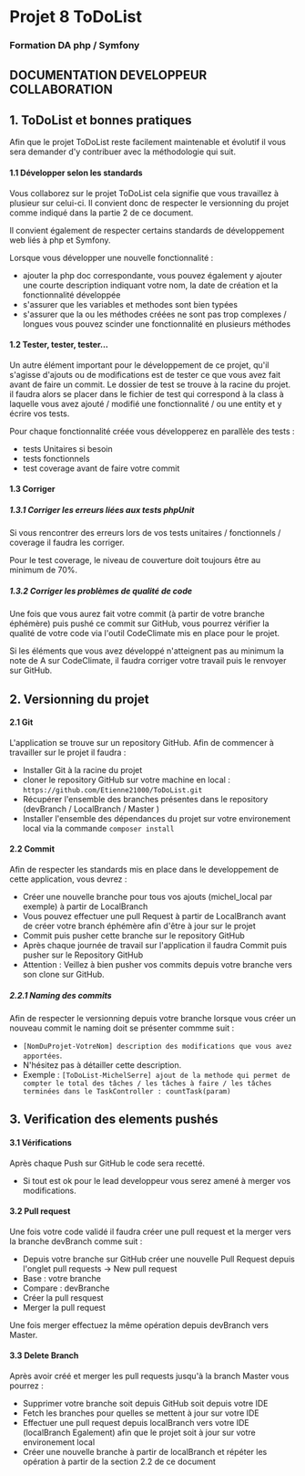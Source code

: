 # Projet 8 ToDoList
### Formation DA php / Symfony
## DOCUMENTATION DEVELOPPEUR COLLABORATION

## 1. ToDoList et bonnes pratiques
Afin que le projet ToDoList reste facilement maintenable et évolutif il vous sera demander d'y contribuer avec la méthodologie qui suit.
#### 1.1 Développer selon les standards 
Vous collaborez sur le projet ToDoList cela signifie que vous travaillez à plusieur sur celui-ci. Il convient donc de respecter le versionning du projet comme indiqué dans la partie 2 de ce document.

Il convient également de respecter certains standards de développement web liés à php et Symfony.

Lorsque vous développer une nouvelle fonctionnalité :
- ajouter la php doc correspondante, vous pouvez également y ajouter une courte description indiquant votre nom, la date de création et la fonctionnalité développée
- s'assurer que les variables et methodes sont bien typées
- s'assurer que la ou les méthodes créées ne sont pas trop complexes / longues vous pouvez scinder une fonctionnalité en plusieurs méthodes
#### 1.2 Tester, tester, tester...
Un autre élément important pour le développement de ce projet, qu'il s'agisse d'ajouts ou de modifications est de tester ce que vous avez fait avant de faire un commit.
Le dossier de test se trouve à la racine du projet. 
il faudra alors se placer dans le fichier de test qui correspond à la class à laquelle vous avez ajouté / modifié une fonctionnalité / ou une entity et y écrire vos tests.

Pour chaque fonctionnalité créée vous développerez en parallèle des tests :
- tests Unitaires si besoin 
- tests fonctionnels
- test coverage avant de faire votre commit

#### 1.3 Corriger 
##### 1.3.1 Corriger les erreurs liées aux tests phpUnit
Si vous rencontrer des erreurs lors de vos tests unitaires / fonctionnels / coverage il faudra les corriger.

Pour le test coverage, le niveau de couverture doit toujours être au minimum de 70%.
##### 1.3.2 Corriger les problèmes de qualité de code
Une fois que vous aurez fait votre commit (à partir de votre branche éphémère) puis pushé ce commit sur GitHub, vous pourrez vérifier la qualité de votre code via l'outil CodeClimate mis en place pour le projet.

Si les éléments que vous avez développé n'atteignent pas au minimum la note de A sur CodeClimate, il faudra corriger votre travail puis le renvoyer sur GitHub.

## 2. Versionning du projet

#### 2.1 Git
L'application se trouve sur un repository GitHub. Afin de commencer à travailler sur le projet il faudra : 
- Installer Git à la racine du projet
- cloner le repository GitHub sur votre machine en local : `https://github.com/Etienne21000/ToDoList.git`
- Récupérer l'ensemble des branches présentes dans le repository (devBranch / LocalBranch / Master )
- Installer l'ensemble des dépendances du projet sur votre environement local via la commande `composer install`

#### 2.2 Commit
Afin de respecter les standards mis en place dans le developpement de cette application, vous devrez :
- Créer une nouvelle branche pour tous vos ajouts (michel_local par exemple) à partir de LocalBranch
- Vous pouvez effectuer une pull Request à partir de LocalBranch avant de créer votre branch éphémère afin d'être à jour sur le projet
- Commit puis pusher cette branche sur le repository GitHub
- Après chaque journée de travail sur l'application il faudra Commit puis pusher sur le Repository GitHub
- Attention : Veillez à bien pusher vos commits depuis votre branche vers son clone sur GitHub.
##### 2.2.1 Naming des commits
Afin de respecter le versionning depuis votre branche lorsque vous créer un nouveau commit le naming doit se présenter commme suit :
- `[NomDuProjet-VotreNom] description des modifications que vous avez apportées`.
- N'hésitez pas à détailler cette description.
- Exemple : `[ToDoList-MichelSerre] ajout de la methode qui permet de compter le total des tâches / les tâches à faire / les tâches terminées dans le TaskController : countTask(param)`

## 3. Verification des elements pushés
#### 3.1 Vérifications 
Après chaque Push sur GitHub le code sera recetté. 
- Si tout est ok pour le lead developpeur vous serez amené à merger vos modifications.

#### 3.2 Pull request
Une fois votre code validé il faudra créer une pull request et la merger vers la branche devBranch comme suit :
- Depuis votre branche sur GitHub créer une nouvelle Pull Request depuis l'onglet pull requests -> New pull request
- Base : votre branche 
- Compare : devBranche
- Créer la pull resquest
- Merger la pull request

Une fois merger effectuez la même opération depuis devBranch vers Master.
#### 3.3 Delete Branch
Après avoir créé et merger les pull requests jusqu'à la branch Master vous pourrez :
- Supprimer votre branche soit depuis GitHub soit depuis votre IDE
- Fetch les branches pour quelles se mettent à jour sur votre IDE
- Effectuer une pull request depuis localBranch vers votre IDE (localBranch Egalement) afin que le projet soit à jour sur votre environement local
- Créer une nouvelle branche à partir de localBranch et répéter les opération à partir de la section 2.2 de ce document



